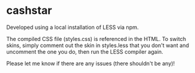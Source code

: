 # cashstar

Developed using a local installation of LESS via npm.  

The compiled CSS file (styles.css) is referenced in the HTML.  To switch skins, simply comment out the skin in styles.less that you don't want and uncomment the one you do, then run the LESS compiler again.

Please let me know if there are any issues (there shouldn't be any)!
